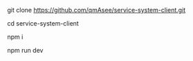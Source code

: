 git clone https://github.com/qmAsee/service-system-client.git

cd service-system-client

npm i

npm run dev 